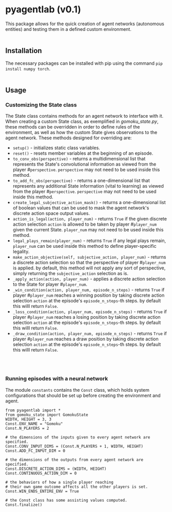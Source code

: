 # pyagentlab (v0.1)
This package allows for the quick creation of agent networks (autonomous entities) and testing them in a defined custom environment.
<br>
<br>
## Installation
The necessary packages can be installed with pip using the command `pip install numpy torch`.
<br>
<br>
## Usage
### Customizing the State class
The State class contains methods for an agent network to interface with it.
When creating a custom State class, as exemplified in _gomoku_state.py_, these methods can be overridden in order to define rules of the environment, as well as how the custom State gives observations to the agent network.
These methods designed for overriding are:
- `setup()` - initializes static class variables.
- `reset()` - resets member variables at the beginning of an episode.
- `to_conv_obs(perspective)` - returns a multidimensional list that represents the State's convolutional information as viewed from the player #`perspective`. `perspective` may not need to be used inside this method. 
- `to_add_fc_obs(perspective)` - returns a one-dimensional list that represents any additional State information (vital to learning) as viewed from the player #`perspective`. `perspective` may not need to be used inside this method.
- `create_legal_subjective_action_mask()` - returns a one-dimensional list of boolean values that can be used to mask the agent network's discrete action space output values.
- `action_is_legal(action, player_num)` - returns `True` if the given discrete action selection `action` is allowed to be taken by player #`player_num` given the current State. `player_num` may not need to be used inside this method.
- `legal_plays_remain(player_num)` - returns `True` if any legal plays remain, `player_num` can be used inside this method to define player-specific legality.
- `make_action_objective(self, subjective_action, player_num)` - returns a discrete action selection so that the perspective of player #`player_num` is applied. by default, this method will not apply any sort of perspective, simply returning the `subjective_action` selection as is.
- `_apply_action(action, player_num)` - applies a discrete action selection to the State for player #`player_num`.
- `_win_condition(action, player_num, episode_n_steps)` - returns `True` if player #`player_num` reaches a winning position by taking discrete action selection `action` at the episode's `episode_n_steps`-th steps. by default this willl return `False`.
- `_loss_condition(action, player_num, episode_n_steps)` - returns `True` if player #`player_num` reaches a losing position by taking discrete action selection `action` at the episode's `episode_n_steps`-th steps. by default this willl return `False`.
- `_draw_condition(action, player_num, episode_n_steps)` - returns `True` if player #`player_num` reaches a draw position by taking discrete action selection `action` at the episode's `episode_n_steps`-th steps. by default this willl return `False`.
<br>
<br>

### Running episodes with a neural network
The module `constants` contains the `Const` class, which holds system configurations that should be set up before creating the environment and agent.
```
from pyagentlab import *
from gomoku_state import GomokuState
WIDTH, HEIGHT = 3, 3
Const.ENV_NAME = "Gomoku"
Const.N_PLAYERS = 2

# the dimensions of the inputs given to every agent network are specified.
Const.CONV_INPUT_DIMS = (Const.N_PLAYERS + 1, WIDTH, HEIGHT)
Const.ADD_FC_INPUT_DIM = 0

# the dimensions of the outputs from every agent network are specified.
Const.DISCRETE_ACTION_DIMS = (WIDTH, HEIGHT)
Const.CONTINUOUS_ACTION_DIM = 0

# the behaviors of how a single player reaching
# their own game outcome affects all the other players is set.
Const.WIN_ENDS_ENTIRE_ENV = True

# the Const class has some assisting values computed.
Const.finalize()
```



